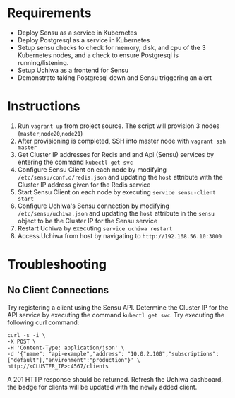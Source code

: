 # Requirements

- Deploy Sensu as a service in Kubernetes
- Deploy Postgresql as a service in Kubernetes
- Setup sensu checks to check for memory, disk, and cpu of the 3 Kubernetes nodes, and a check to ensure Postgresql is running/listening.
- Setup Uchiwa as a frontend for Sensu
- Demonstrate taking Postgresql down and Sensu triggering an alert

# Instructions

1. Run `vagrant up` from project source.  The script will provision 3 nodes (`master`,`node20`,`node21`)
2. After provisioning is completed, SSH into master node with `vagrant ssh master`
3. Get Cluster IP addresses for Redis and and Api (Sensu) services by entering the command `kubectl get svc`
4. Configure Sensu Client on each node by modifying `/etc/sensu/conf.d/redis.json` and updating the `host` attribute with the Cluster IP address given for the Redis service
5. Start Sensu Client on each node by executing `service sensu-client start`
6. Configure Uchiwa's Sensu connection by modifying `/etc/sensu/uchiwa.json` and updating the `host` attribute in the `sensu` object to be the Cluster IP for the Sensu service
7. Restart Uchiwa by executing `service uchiwa restart` 
8. Access Uchiwa from host by navigating to `http://192.168.56.10:3000`

# Troubleshooting

## No Client Connections

Try registering a client using the Sensu API.  Determine the Cluster IP for the API service by executing the command `kubectl get svc`.  Try executing the following curl command:

```
curl -s -i \
-X POST \
-H 'Content-Type: application/json' \
-d '{"name": "api-example","address": "10.0.2.100","subscriptions":["default"],"environment":"production"}' \
http://<CLUSTER_IP>:4567/clients
```

A 201 HTTP response should be returned.  Refresh the Uchiwa dashboard, the badge for clients will be updated with the newly added client.